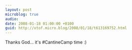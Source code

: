 ```yaml
---
layout: post
microblog: true
audio: 
date: 2008-01-18 01:00:00 +0100
guid: http://xtof.micro.blog/2008/01/18/t613169752.html
---
```

Thanks God... it's #CantineCamp time :)
